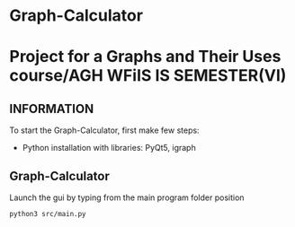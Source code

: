 # Graph-Calculator
Project for a Graphs and Their Uses course/AGH WFiIS IS SEMESTER(VI)
====================

INFORMATION
-----------
To start the Graph-Calculator, first make few steps:
* Python installation with libraries: PyQt5, igraph

Graph-Calculator
-----------------------
Launch the gui by typing from the main program folder position

    python3 src/main.py